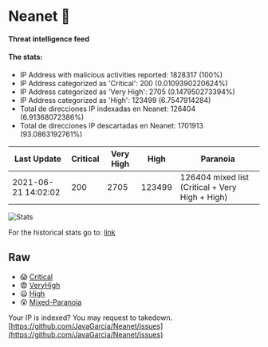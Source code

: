 # Neanet :hocho:
#### Threat intelligence feed
#### The stats:

- IP Address with malicious activities reported: 1828317 (100%)
- IP Address categorized as 'Critical':  200 (0.0109390220624%)
- IP Address categorized as 'Very High':  2705 (0.147950273394%)
- IP Address categorized as 'High':  123499 (6.7547914284)
- Total de direcciones IP indexadas en Neanet:  126404 (6.91368072386%)
- Total de direcciones IP descartadas en Neanet:  1701913 (93.0863192761%)

| Last Update | Critical | Very High | High | Paranoia |
| --- | --- | --- | --- | --- |
| 2021-06-21 14:02:02 | 200 | 2705 | 123499 | 126404 mixed list (Critical + Very High + High)|

![Stats](https://docs.google.com/spreadsheets/d/e/2PACX-1vSnaNMIXVabIpDJjufMlzH7poXnshF3mgd8Is1g9ytUEzVsP5my4Trn8f-xkoLLQ38xpL3HtmUexLo6/pubchart?oid=501124687&format=image)

For the historical stats go to: [link](/stats.csv)
## Raw
- :scream: [Critical](https://raw.githubusercontent.com/JavaGarcia/Neanet/master/blacklists/neanet_critical.txt)
- :fearful: [VeryHigh](https://raw.githubusercontent.com/JavaGarcia/Neanet/master/blacklists/neanet_veryHigh.txtt)
- :frowning: [High](https://raw.githubusercontent.com/JavaGarcia/Neanet/master/blacklists/neanet_high.txt)
- :dizzy_face: [Mixed-Paranoia](https://raw.githubusercontent.com/JavaGarcia/Neanet/master/blacklists/neanet_all.txt)


Your IP is indexed? You may request to takedown. [https://github.com/JavaGarcia/Neanet/issues](https://github.com/JavaGarcia/Neanet/issues)

































































































































































































































































































































































































































































































































































































































































































































































































































































































































































































































































































































































































































































































































































































































































































































































































































































































































































































































































































































































































































































































































































































































































































































































































































































































































































































































































































































































































































































































































































































































































































































































































































































































































































































































































































































































































































































































































































































































































































































































































































































































































































































































































































































































































































































































































































































































































































































































































































































































































































































































































































































































































































































































































































































































































































































































































































































































































































































































































































































































































































































































































































































































































































































































































































































































































































































































































































































































































































































































































































































































































































































































































































































































































